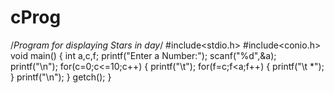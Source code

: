 # cProg
/*Program for displaying Stars in day*/
#include<stdio.h>
#include<conio.h>
void main()
{
int a,c,f;
printf("Enter a Number:");
scanf("%d",&a);
printf("\n");
for(c=0;c<=10;c++)
{
printf("\t");
for(f=c;f<a;f++)
{
printf("\t *");
}
printf("\n");
}
getch();
}
